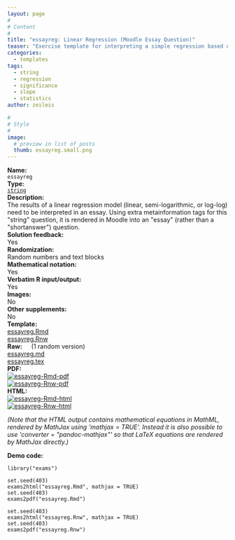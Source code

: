 ```yaml
---
layout: page
#
# Content
#
title: "essayreg: Linear Regression (Moodle Essay Question)"
teaser: "Exercise template for interpreting a simple regression based on randomly-generated data (with either a linear, semi-logarithmic, or log-log relationship) in form of an essay (for Moodle)."
categories:
  - templates
tags:
  - string
  - regression
  - significance
  - slope
  - statistics
author: zeileis

#
# Style
#
image:
  # preview in list of posts
  thumb: essayreg.small.png
---
```


<div class='row t1 b1'>
  <div class='medium-4 columns'><b>Name:</b></div>
  <div class='medium-8 columns'><code class="highlighter-rouge">essayreg</code></div>
</div>
<div class='row t1 b1'>
  <div class='medium-4 columns'><b>Type:</b></div>
  <div class='medium-8 columns'><a href="{{ site.url }}/tag/string/"><code class="highlighter-rouge">string</code></a></div>
</div>


<div class='row t20 b1'>
  <div class='medium-4 columns'><b>Description:</b></div>
  <div class='medium-8 columns'>The results of a linear regression model (linear, semi-logarithmic, or log-log) need to be interpreted in an essay. Using extra metainformation tags for this "string" question, it is rendered in Moodle into an "essay" (rather than a "shortanswer") question.</div>
</div>
<div class='row t1 b1'>
  <div class='medium-4 columns'><b>Solution feedback:</b></div>
  <div class='medium-8 columns'>Yes</div>
</div>
<div class='row t1 b1'>
  <div class='medium-4 columns'><b>Randomization:</b></div>
  <div class='medium-8 columns'>Random numbers and text blocks</div>
</div>
<div class='row t1 b1'>
  <div class='medium-4 columns'><b>Mathematical notation:</b></div>
  <div class='medium-8 columns'>Yes</div>
</div>
<div class='row t1 b1'>
  <div class='medium-4 columns'><b>Verbatim R input/output:</b></div>
  <div class='medium-8 columns'>Yes</div>
</div>
<div class='row t1 b1'>
  <div class='medium-4 columns'><b>Images:</b></div>
  <div class='medium-8 columns'>No</div>
</div>
<div class='row t1 b1'>
  <div class='medium-4 columns'><b>Other supplements:</b></div>
  <div class='medium-8 columns'>No</div>
</div>

<div class='row t20 b1'>
  <div class='medium-4 columns'><b>Template:</b></div>
  <div class='medium-4 columns'><a href="{{ site.url }}/assets/posts/2017-08-14-essayreg//essayreg.Rmd">essayreg.Rmd</a></div>
  <div class='medium-4 columns'><a href="{{ site.url }}/assets/posts/2017-08-14-essayreg//essayreg.Rnw">essayreg.Rnw</a></div>
</div>
<div class='row t1 b1'>
  <div class='medium-4 columns'><b>Raw:</b> (1 random version)</div>
  <div class='medium-4 columns'><a href="{{ site.url }}/assets/posts/2017-08-14-essayreg//essayreg.md" >essayreg.md</a></div>
  <div class='medium-4 columns'><a href="{{ site.url }}/assets/posts/2017-08-14-essayreg//essayreg.tex">essayreg.tex</a></div>
</div>
<div class='row t1 b1'>
  <div class='medium-4 columns'><b>PDF:</b></div>
  <div class='medium-4 columns'><a href="{{ site.url }}/assets/posts/2017-08-14-essayreg//essayreg-Rmd.pdf"><img src="{{ site.url }}/assets/posts/2017-08-14-essayreg//essayreg-Rmd-pdf.png" alt="essayreg-Rmd-pdf"/></a></div>
  <div class='medium-4 columns'><a href="{{ site.url }}/assets/posts/2017-08-14-essayreg//essayreg-Rnw.pdf"><img src="{{ site.url }}/assets/posts/2017-08-14-essayreg//essayreg-Rnw-pdf.png" alt="essayreg-Rnw-pdf"/></a></div>
</div>
<div class='row t1 b20'>
  <div class='medium-4 columns'><b>HTML:</b></div>
  <div class='medium-4 columns'><a href="{{ site.url }}/assets/posts/2017-08-14-essayreg//essayreg-Rmd.html"><img src="{{ site.url }}/assets/posts/2017-08-14-essayreg//essayreg-Rmd-html.png" alt="essayreg-Rmd-html"/></a></div>
  <div class='medium-4 columns'><a href="{{ site.url }}/assets/posts/2017-08-14-essayreg//essayreg-Rnw.html"><img src="{{ site.url }}/assets/posts/2017-08-14-essayreg//essayreg-Rnw-html.png" alt="essayreg-Rnw-html"/></a></div>
</div>

_(Note that the HTML output contains mathematical equations in MathML, rendered by MathJax using 'mathjax = TRUE'. Instead it is also possible to use 'converter = "pandoc-mathjax"' so that LaTeX equations are rendered by MathJax directly.)_

**Demo code:**

<pre><code class="prettyprint ">library(&quot;exams&quot;)

set.seed(403)
exams2html(&quot;essayreg.Rmd&quot;, mathjax = TRUE)
set.seed(403)
exams2pdf(&quot;essayreg.Rmd&quot;)

set.seed(403)
exams2html(&quot;essayreg.Rnw&quot;, mathjax = TRUE)
set.seed(403)
exams2pdf(&quot;essayreg.Rnw&quot;)</code></pre>
